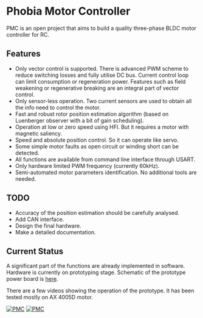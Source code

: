 # Phobia Motor Controller

PMC is an open project that aims to build a quality three-phase BLDC motor
controller for RC.

## Features

* Only vector control is supported. There is advanced PWM scheme to reduce
  switching losses and fully utilise DC bus. Current control loop can limit
  consumption or regeneration power. Features such as field weakening or
  regenerative breaking are an integral part of vector control.
* Only sensor-less operation. Two current sensors are used to obtain all the
  info need to control the motor.
* Fast and robust rotor position estimation algorithm (based on Luenberger
  observer with a bit of gain scheduling).
* Operation at low or zero speed using HFI. But it requires a motor with
  magnetic saliency.
* Speed and absolute position control. So it can operate like servo.
* Some simple motor faults as open circuit or winding short can be detected.
* All functions are available from command line interface through USART.
* Only hardware limited PWM frequency (currently 60kHz).
* Semi-automated motor parameters identification. No additional tools are needed.

## TODO

* Accuracy of the position estimation should be carefully analysed.
* Add CAN interface.
* Design the final hardware.
* Make a detailed documentation.

## Current Status

A significant part of the functions are already implemented in software.
Hardware is currently on prototyping stage. Schematic of the prototype power
board is
[here](https://bitbucket.org/amaora/phobia/downloads/phobia-f4d.pdf).

There are a few videos showing the operation of the prototype. It has been
tested mostly on AX 4005D motor.

[![PMC](https://i.ytimg.com/vi/1u1OoLLYefY/1.jpg)](https://www.youtube.com/watch?v=1u1OoLLYefY)
[![PMC](https://i.ytimg.com/vi/zmCW5BRNJgU/2.jpg)](https://www.youtube.com/watch?v=zmCW5BRNJgU)


